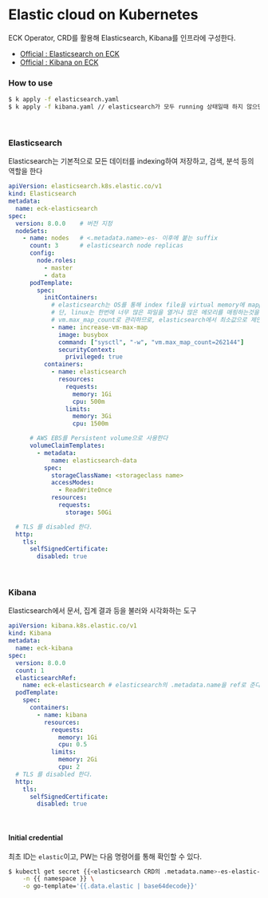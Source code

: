 # Elastic cloud on Kubernetes
ECK Operator, CRD를 활용해 Elasticsearch, Kibana를 인프라에 구성한다.

* [Official : Elasticsearch on ECK](https://www.elastic.co/guide/en/cloud-on-k8s/current/k8s-elasticsearch-specification.html)
* [Official : Kibana on ECK](https://www.elastic.co/guide/en/cloud-on-k8s/current/k8s-kibana.html)


### How to use
```bash
$ k apply -f elasticsearch.yaml
$ k apply -f kibana.yaml // elasticsearch가 모두 running 상태일때 하지 않으면, CrashLoopBackOff error 발생
```
<br>

### Elasticsearch
Elasticsearch는 기본적으로 모든 데이터를 indexing하여 저장하고, 검색, 분석 등의 역할을 한다

```yaml
apiVersion: elasticsearch.k8s.elastic.co/v1
kind: Elasticsearch
metadata:
  name: eck-elasticsearch
spec:
  version: 8.0.0    # 버전 지정
  nodeSets:
    - name: nodes   # <.metadata.name>-es- 이후에 붙는 suffix
      count: 3      # elasticsearch node replicas
      config:
        node.roles:
          - master
          - data
      podTemplate:
        spec:
          initContainers:
            # elasticsearch는 OS를 통해 index file을 virtual memory에 mapping하고 filesystem cache를 생성한다.
            # 단, linux는 한번에 너무 많은 파일을 열거나 많은 메모리를 매핑하는것을 방지하는 제한이 있는데,
            # vm.max_map_count로 관리하므로, elasticsearch에서 최소값으로 제안하는 '262,144'로 지정한다
            - name: increase-vm-max-map
              image: busybox
              command: ["sysctl", "-w", "vm.max_map_count=262144"]
              securityContext:
                privileged: true
          containers:
            - name: elasticsearch
              resources:
                requests:
                  memory: 1Gi
                  cpu: 500m
                limits:
                  memory: 3Gi
                  cpu: 1500m

      # AWS EBS를 Persistent volume으로 사용한다
      volumeClaimTemplates:
        - metadata:
            name: elasticsearch-data
          spec:
            storageClassName: <storageclass name>
            accessModes:
              - ReadWriteOnce
            resources:
              requests:
                storage: 50Gi

  # TLS 를 disabled 한다.
  http:
    tls:
      selfSignedCertificate:
        disabled: true
```
<br>

### Kibana
Elasticsearch에서 문서, 집계 결과 등을 불러와 시각화하는 도구

```yaml
apiVersion: kibana.k8s.elastic.co/v1
kind: Kibana
metadata:
  name: eck-kibana
spec:
  version: 8.0.0
  count: 1
  elasticsearchRef:
    name: eck-elasticsearch # elasticsearch의 .metadata.name을 ref로 준다
  podTemplate:
    spec:
      containers:
        - name: kibana
          resources:
            requests:
              memory: 1Gi
              cpu: 0.5
            limits:
              memory: 2Gi
              cpu: 2
  # TLS 를 disabled 한다.
  http:
    tls:
      selfSignedCertificate:
        disabled: true
```
<br>

#### Initial credential
최초 ID는 `elastic`이고, PW는 다음 명령어를 통해 확인할 수 있다.

```bash
$ kubectl get secret {{<elasticsearch CRD의 .metadata.name>-es-elastic-user}} \
    -n {{ namespace }} \
    -o go-template='{{.data.elastic | base64decode}}'
```
